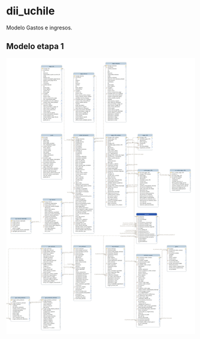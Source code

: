 # dii_uchile
Modelo Gastos e ingresos.

## Modelo etapa 1


![modelo](https://github.com/grojasc/dii_uchile/blob/main/modelo_etapa_1.png?raw=true)
